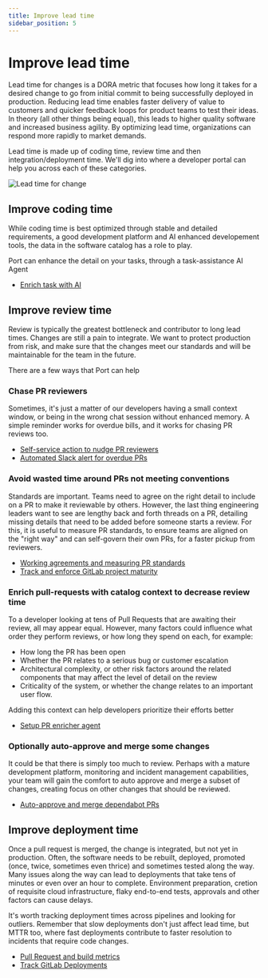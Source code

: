 ```yaml
---
title: Improve lead time
sidebar_position: 5
---
```


# Improve lead time

Lead time for changes is a DORA metric that focuses how long it takes for a desired change to go from initial commit to being successfully deployed in production. Reducing lead time enables faster delivery of value to customers and quicker feedback loops for product teams to test their ideas. In theory (all other things being equal), this leads to higher quality software and increased business agility. By optimizing lead time, organizations can respond more rapidly to market demands.

Lead time is made up of coding time, review time and then integration/deployment time. We'll dig into where a developer portal can help you across each of these categories.

![Lead time for change](/img/solutions/engineering-360/lead-time-for-change.png)

## Improve coding time 

While coding time is best optimized through stable and detailed requirements, a good development platform and AI enhanced developement tools, the data in the software catalog has a role to play.

Port can enhance the detail on your tasks, through a task-assistance AI Agent

- [Enrich task with AI](/guides/all/enrich-tasks-with-ai/)

## Improve review time

Review is typically the greatest bottleneck and contributor to long lead times. 
Changes are still a pain to integrate. We want to protect production from risk, and make sure that the changes meet our standards and will be maintainable for the team in the future.

There are a few ways that Port can help

### Chase PR reviewers

Sometimes, it's just a matter of our developers having a small context window, or being in the wrong chat session without enhanced memory. A simple reminder works for overdue bills, and it works for chasing PR reviews too.

- [Self-service action to nudge PR reviewers](/guides/all/nudge-pr-reviewers/)
- [Automated Slack alert for overdue PRs](/guides/all/automate-slack-alert-for-overdue-prs/)

### Avoid wasted time around PRs not meeting conventions 

Standards are important. Teams need to agree on the right detail to include on a PR to make it reviewable by others. 
However, the last thing engineering leaders want to see are lengthy back and forth threads on a PR, detailing missing details that need to be added before someone starts a review.
For this, it is useful to measure PR standards, to ensure teams are aligned on the "right way" and can self-govern their own PRs, for a faster pickup from reviewers.

- [Working agreements and measuring PR standards](/guides/all/working_agreements_and_measuring_pr_standards/)
- [Track and enforce GitLab project maturity](/guides/all/track-gitlab-project-maturity-with-scorecards/)

### Enrich pull-requests with catalog context to decrease review time

To a developer looking at tens of Pull Requests that are awaiting their review, all may appear equal.
However, many factors could influence what order they perform reviews, or how long they spend on each, for example:
- How long the PR has been open
- Whether the PR relates to a serious bug or customer escalation
- Architectural complexity, or other risk factors around the related components that may affect the level of detail on the review
- Criticality of the system, or whether the change relates to an important user flow.

Adding this context can help developers prioritize their efforts better

- [Setup PR enricher agent](/guides/all/setup-pr-enricher-ai-agent/)

### Optionally auto-approve and merge some changes

It could be that there is simply too much to review. Perhaps with a mature development platform, monitoring and incident management capabilities, your team will gain the comfort to auto approve and merge a subset of changes, creating focus on other changes that should be reviewed.

- [Auto-approve and merge dependabot PRs](/guides/all/auto-approve-and-merge-dependabot-prs/)

## Improve deployment time

Once a pull request is merged, the change is integrated, but not yet in production.
Often, the software needs to be rebuilt, deployed, promoted (once, twice, sometimes even thrice) and sometimes tested along the way. Many issues along the way can lead to deployments that take tens of minutes or even over an hour to complete. Environment preparation, cretion of requisite cloud infrastructure, flaky end-to-end tests, approvals and other factors can cause delays. 

It's worth tracking deployment times across pipelines and looking for outliers. Remember that slow deployments don't just affect lead time, but MTTR too, where fast deployments contribute to faster resolution to incidents that require code changes.

- [Pull Request and build metrics](/guides/all/pull-github-metrics-and-build-visualizations)
- [Track GitLab Deployments](/guides/all/visualize-and-manage-gitlab-deployments/)
